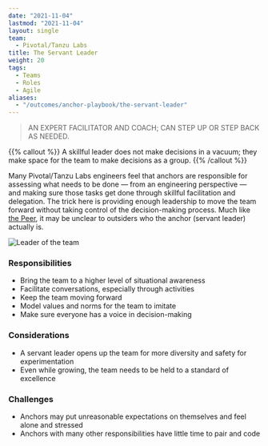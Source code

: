 ```yaml
---
date: "2021-11-04"
lastmod: "2021-11-04"
layout: single
team:
  - Pivotal/Tanzu Labs
title: The Servant Leader
weight: 20
tags:
  - Teams
  - Roles
  - Agile
aliases:
  - "/outcomes/anchor-playbook/the-servant-leader"
---
```


> AN EXPERT FACILITATOR AND COACH; CAN STEP UP OR STEP BACK AS NEEDED.

{{% callout %}}
A skillful leader does not make decisions in a vacuum; they make space for the team to make decisions as a group.
{{% /callout %}}

Many Pivotal/Tanzu Labs engineers feel that anchors are responsible for assessing what needs to be done — from an engineering perspective — and making sure those tasks get done through skillful facilitation and delegation. The trick here is providing enough leadership to move the team forward without taking control of the decision-making process. Much like [the Peer](/learningpaths/anchor-playbook/the-peer/), it may be unclear to outsiders who the anchor (servant leader) actually is.

![Leader of the team](/learningpaths/anchor-playbook/images/group.jpg)

### Responsibilities

- Bring the team to a higher level of situational awareness
- Facilitate conversations, especially through activities
- Keep the team moving forward
- Model values and norms for the team to imitate
- Make sure everyone has a voice in decision-making

### Considerations

- A servant leader opens up the team for more diversity and safety for experimentation
- Even while growing, the team needs to be held to a standard of excellence

### Challenges

- Anchors may put unreasonable expectations on themselves and feel alone and stressed
- Anchors with many other responsibilities have little time to pair and code
